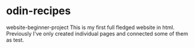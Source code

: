 # odin-recipes
website-beginner-project
This is my first full fledged website in html. Previously I've only created individual pages and connected some of them as test.